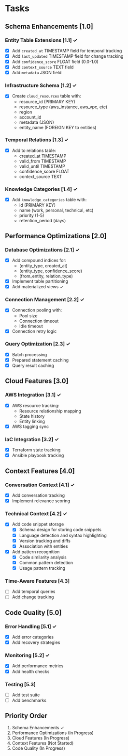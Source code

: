 # Tasks

## Schema Enhancements [1.0]

### Entity Table Extensions [1.1] ✓
- [x] Add `created_at` TIMESTAMP field for temporal tracking
- [x] Add `last_updated` TIMESTAMP field for change tracking 
- [x] Add `confidence_score` FLOAT field (0.0-1.0)
- [x] Add `context_source` TEXT field
- [x] Add `metadata` JSON field

### Infrastructure Schema [1.2] ✓
- [x] Create `cloud_resources` table with:
  - resource_id (PRIMARY KEY)
  - resource_type (aws_instance, aws_vpc, etc)
  - region
  - account_id 
  - metadata (JSON)
  - entity_name (FOREIGN KEY to entities)

### Temporal Relations [1.3] ✓
- [x] Add to relations table:
  - created_at TIMESTAMP
  - valid_from TIMESTAMP
  - valid_until TIMESTAMP
  - confidence_score FLOAT
  - context_source TEXT

### Knowledge Categories [1.4] ✓
- [x] Add `knowledge_categories` table with:
  - id (PRIMARY KEY)
  - name (work, personal, technical, etc)
  - priority (1-5)
  - retention_period (days)

## Performance Optimizations [2.0]

### Database Optimizations [2.1] ✓
- [x] Add compound indices for:
  - (entity_type, created_at)
  - (entity_type, confidence_score) 
  - (from_entity, relation_type)
- [x] Implement table partitioning
- [x] Add materialized views ✓

### Connection Management [2.2] ✓
- [x] Connection pooling with:
  - Pool size
  - Connection timeout
  - Idle timeout
- [x] Connection retry logic

### Query Optimization [2.3] ✓
- [x] Batch processing
- [x] Prepared statement caching
- [x] Query result caching

## Cloud Features [3.0]

### AWS Integration [3.1] ✓
- [x] AWS resource tracking:
  - Resource relationship mapping
  - State history
  - Entity linking
- [x] AWS tagging sync

### IaC Integration [3.2] ✓
- [x] Terraform state tracking
- [x] Ansible playbook tracking

## Context Features [4.0]

### Conversation Context [4.1] ✓
- [x] Add conversation tracking
- [x] Implement relevance scoring

### Technical Context [4.2] ✓
- [x] Add code snippet storage
    - [x] Schema design for storing code snippets
    - [x] Language detection and syntax highlighting
    - [x] Version tracking and diffs
    - [x] Association with entities
- [x] Add pattern recognition
    - [x] Code similarity analysis
    - [x] Common pattern detection
    - [x] Usage pattern tracking

### Time-Aware Features [4.3]
- [ ] Add temporal queries
- [ ] Add change tracking

## Code Quality [5.0]

### Error Handling [5.1] ✓
- [x] Add error categories
- [x] Add recovery strategies

### Monitoring [5.2] ✓
- [x] Add performance metrics
- [x] Add health checks

### Testing [5.3]
- [ ] Add test suite
- [ ] Add benchmarks

## Priority Order
1. Schema Enhancements ✓
2. Performance Optimizations (In Progress)
3. Cloud Features (In Progress) 
4. Context Features (Not Started)
5. Code Quality (In Progress)
